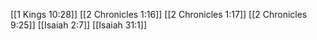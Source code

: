 [[1 Kings 10:28]]
[[2 Chronicles 1:16]]
[[2 Chronicles 1:17]]
[[2 Chronicles 9:25]]
[[Isaiah 2:7]]
[[Isaiah 31:1]]
